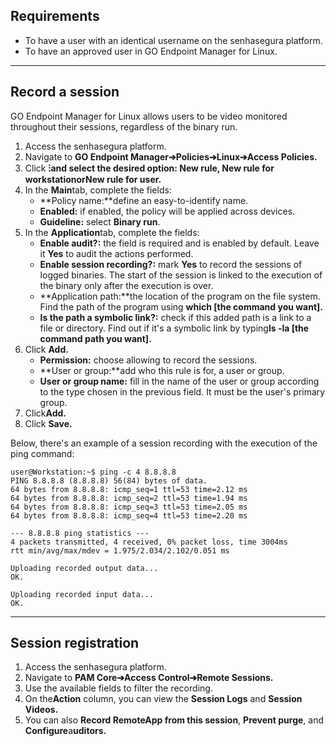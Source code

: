 ## Requirements

* To have a user with an identical username on the senhasegura platform.
* To have an approved user in GO Endpoint Manager for Linux.



---

## Record a session

GO Endpoint Manager for Linux allows users to be video monitored throughout their sessions, regardless of the binary run.

1. Access the senhasegura platform.
2. Navigate to **GO Endpoint Manager➔Policies➔Linux➔Access Policies.**
3. Click **⁝**and select the desired option: **New rule, New rule for workstation**or**New rule for user.**
4. In the **Main**tab, complete the fields:
	* **Policy name:**define an easy\-to\-identify name.
	* **Enabled:** if enabled, the policy will be applied across devices.
	* **Guideline:** select **Binary run**.
5. In the **Application**tab, complete the fields:
	* **Enable audit?:** the field is required and is enabled by default. Leave it **Yes** to audit the actions performed.
	* **Enable session recording?:** mark **Yes** to record the sessions of logged binaries. The start of the session is linked to the execution of the binary only after the execution is over.
	* **Application path:**the location of the program on the file system. Find the path of the program using **which \[the command you want].**
	* **Is the path a symbolic link?:** check if this added path is a link to a file or directory. Find out if it's a symbolic link by typing**ls \-la \[the command path you want].**
6. Click **Add.**
	* **Permission:** choose allowing to record the sessions.
	* **User or group:**add who this rule is for, a user or group.
	* **User or group name:** fill in the name of the user or group according to the type chosen in the previous field. It must be the user's primary group.
7. Click**Add.**
8. Click **Save.**

Below, there's an example of a session recording with the execution of the ping command:


```
user@Workstation:~$ ping -c 4 8.8.8.8
PING 8.8.8.8 (8.8.8.8) 56(84) bytes of data.
64 bytes from 8.8.8.8: icmp_seq=1 ttl=53 time=2.12 ms
64 bytes from 8.8.8.8: icmp_seq=2 ttl=53 time=1.94 ms
64 bytes from 8.8.8.8: icmp_seq=3 ttl=53 time=2.05 ms
64 bytes from 8.8.8.8: icmp_seq=4 ttl=53 time=2.20 ms

--- 8.8.8.8 ping statistics ---
4 packets transmitted, 4 received, 0% packet loss, time 3004ms
rtt min/avg/max/mdev = 1.975/2.034/2.102/0.051 ms

Uploading recorded output data...
OK.

Uploading recorded input data...
OK.

```


---

## Session registration

1. Access the senhasegura platform.
2. Navigate to **PAM Core➔Access Control➔Remote Sessions.**
3. Use the available fields to filter the recording.
4. On the**Action** column, you can view the **Session Logs** and **Session Videos.**
5. You can also **Record RemoteApp from this session**, **Prevent purge**, and **Configure**a**uditors.**
